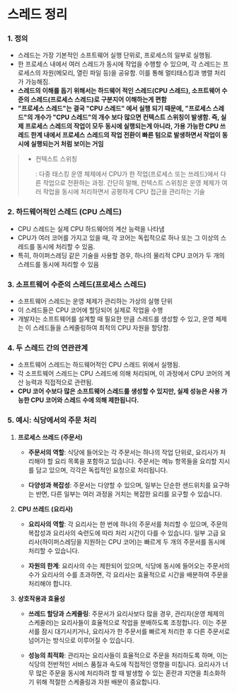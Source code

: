 # 스레드 정리

### 1. 정의

- 스레드는 가장 기본적인 소프트웨어 실행 단위로, 프로세스의 일부로 실행됨.
- 한 프로세스 내에서 여러 스레드가 동시에 작업을 수행할 수 있으며, 각 스레드는 프로세스의 자원(메모리, 열린 파일 등)을 공유함. 이를 통해 멀티태스킹과 병렬 처리가 가능해짐.
- **스레드의 이해를 돕기 위해서는 하드웨어 적인 스레드(CPU 스레드), 소프트웨어 수준의 스레드(프로세스 스레드)로 구분지어 이해하는게 편함**
- **"프로세스 스레드"는 결국 "CPU 스레드" 에서 실행 되기 때문에, "프로세스 스레드"의 개수가 "CPU 스레드"의 개수 보다 많으면 컨텍스트 스위칭이 발생함. 즉, 실제 프로세스 스레드의 작업이 모두 동시에 실행되는게 아니라, 가용 가능한 CPU 쓰레드 한계 내에서 프로세스 스레드의 작업 전환이 빠른 텀으로 발생하면서 작업이 동시에 실행되는거 처럼 보이는 거임** 

> - 컨텍스트 스위칭
>
>   : 다중 태스킹 운영 체제에서 CPU가 한 작업(프로세스 또는 쓰레드)에서 다른 작업으로 전환하는 과정.
>   간단히 말해, 컨텍스트 스위칭은 운영 체제가 여러 작업을 동시에 처리하면서 공평하게 CPU 접근을 관리하는 기술



### 2. 하드웨어적인 스레드 (CPU 스레드)

- CPU 스레드는 실제 CPU 하드웨어의 계산 능력을 나타냄
- CPU가 여러 코어를 가지고 있을 때, 각 코어는 독립적으로 하나 또는 그 이상의 스레드를 동시에 처리할 수 있음.
- 특히, 하이퍼스레딩 같은 기술을 사용할 경우, 하나의 물리적 CPU 코어가 두 개의 스레드를 동시에 처리할 수 있음



### 3. 소프트웨어 수준의 스레드(프로세스 스레드)
- 소프트웨어 스레드는 운영 체제가 관리하는 가상의 실행 단위 
- 이 스레드들은 CPU 코어에 할당되어 실제로 작업을 수행
- 개발자는 소프트웨어를 설계할 때 필요한 만큼 스레드를 생성할 수 있고, 운영 체제는 이 스레드들을 스케줄링하여 최적의 CPU 자원을 할당함.



### 4. 두 스레드 간의 연관관계

- 소프트웨어 스레드는 하드웨어적인 CPU 스레드 위에서 실행됨.
- 각 소프트웨어 스레드는 CPU 스레드에 의해 처리되며, 이 과정에서 CPU 코어의 계산 능력과 직접적으로 관련됨. 
- **CPU 코어 수보다 많은 소프트웨어 스레드를 생성할 수 있지만, 실제 성능은 사용 가능한 CPU 코어와 스레드 수에 의해 제한됩니다.**



### 5. 예시: 식당에서의 주문 처리

1. **프로세스 쓰레드 (주문서)**

   - **주문서의 역할**: 식당에 들어오는 각 주문서는 하나의 작업 단위로, 요리사가 처리해야 할 요리 목록을 포함하고 있습니다. 주문서는 메뉴 항목들을 요리할 지시를 담고 있으며, 각각은 독립적인 요청으로 처리됩니다.

   - **다양성과 복잡성**: 주문서는 다양할 수 있으며, 일부는 단순한 샌드위치를 요구하는 반면, 다른 일부는 여러 과정을 거치는 복잡한 요리를 요구할 수 있습니다.


2. **CPU 쓰레드 (요리사)**

   - **요리사의 역할**: 각 요리사는 한 번에 하나의 주문서를 처리할 수 있으며, 주문의 복잡성과 요리사의 숙련도에 따라 처리 시간이 다를 수 있습니다. 일부 고급 요리사(하이퍼스레딩을 지원하는 CPU 코어)는 빠르게 두 개의 주문서를 동시에 처리할 수 있습니다.

   - **자원의 한계**: 요리사의 수는 제한되어 있으며, 식당에 동시에 들어오는 주문서의 수가 요리사의 수를 초과하면, 각 요리사는 효율적으로 시간을 배분하여 주문을 처리해야 합니다.


3. **상호작용과 효율성**

   - **쓰레드 할당과 스케줄링**: 주문서가 요리사보다 많을 경우, 관리자(운영 체제의 스케줄러)는 요리사들이 효율적으로 작업을 분배하도록 조정합니다. 이는 주문서를 잠시 대기시키거나, 요리사가 한 주문서를 빠르게 처리한 후 다른 주문서로 넘어가는 방식으로 이루어질 수 있습니다.

   - **성능의 최적화**: 관리자는 요리사들이 효율적으로 주문을 처리하도록 하며, 이는 식당의 전반적인 서비스 품질과 속도에 직접적인 영향을 미칩니다. 요리사가 너무 많은 주문을 동시에 처리하려 할 때 발생할 수 있는 혼란과 지연을 최소화하기 위해 적절한 스케줄링과 자원 배분이 중요합니다.
